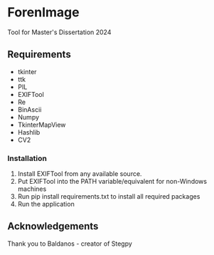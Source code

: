 # ForenImage
Tool for Master's Dissertation 2024
## Requirements
- tkinter
- ttk
- PIL
- EXIFTool
- Re
- BinAscii
- Numpy
- TkinterMapView
- Hashlib
- CV2
### Installation
1. Install EXIFTool from any available source.
2. Put EXIFTool into the PATH variable/equivalent for non-Windows machines
3. Run pip install requirements.txt to install all required packages
4. Run the application

## Acknowledgements
Thank you to Baldanos - creator of Stegpy
